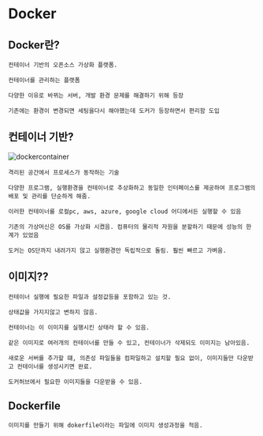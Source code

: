 # Docker 

## Docker란?

    컨테이너 기반의 오픈소스 가상화 플랫폼.

    컨테이너를 관리하는 플랫폼

    다양한 이유로 바뀌는 서버, 개발 환경 문제를 해결하기 위해 등장

    기존에는 환경이 변경되면 세팅을다시 해야했는데 도커가 등장하면서 편리함 도입

## 컨테이너 기반?
   
![dockercontainer](../images/docker/dockercontainer.png)

    격리된 공간에서 프로세스가 동작하는 기술

    다양한 프로그램, 실행환경을 컨테이너로 추상화하고 동일한 인터페이스를 제공하여 프로그램의 배포 및 관리를 단순하게 해줌.

    이러한 컨테이너를 로컬pc, aws, azure, google cloud 어디에서든 실행할 수 있음

    기존의 가상머신은 OS를 가상화 시켰음. 컴퓨터의 물리적 자원을 분할하기 때문에 성능의 한계가 있었음

    도커는 OS단까지 내려가지 않고 실행환경만 독립적으로 돌림. 훨씬 빠르고 가벼움.

## 이미지??

    컨테이너 실행에 필요한 파일과 설정값등을 포함하고 있는 것.

    상태값을 가지지않고 변하지 않음.

    컨테이너는 이 이미지를 실행시킨 상태라 할 수 있음.

    같은 이미지로 여러개의 컨테이너를 만들 수 있고, 컨테이너가 삭제되도 이미지는 남아있음.

    새로운 서버를 추가할 떄, 의존성 파일들을 컴파일하고 설치할 필요 없이, 이미지들만 다운받고 컨테이너를 생성시키면 완료.

    도커허브에서 필요한 이미지들을 다운받을 수 있음.

## Dockerfile

    이미지를 만들기 위해 dokerfile이라는 파일에 이미지 생성과정을 적음.
